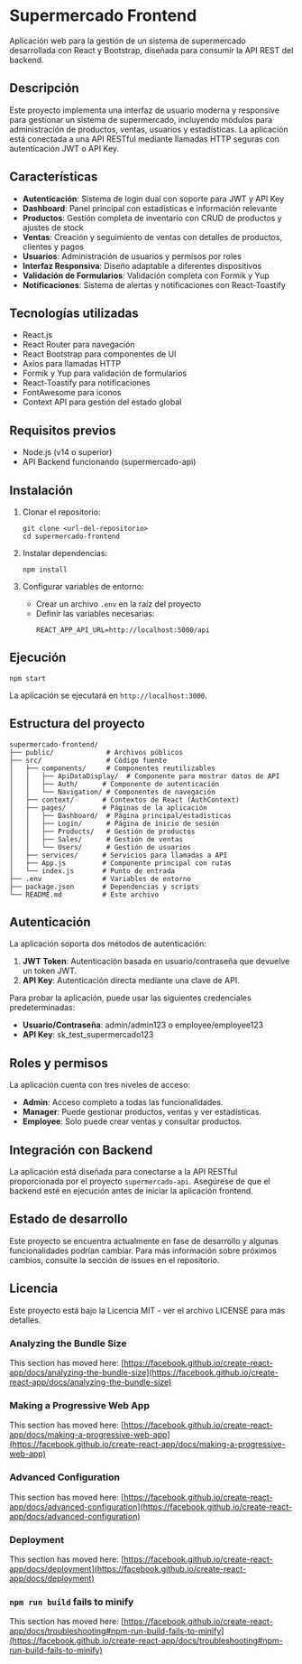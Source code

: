 # Supermercado Frontend

Aplicación web para la gestión de un sistema de supermercado desarrollada con React y Bootstrap, diseñada para consumir la API REST del backend.

## Descripción

Este proyecto implementa una interfaz de usuario moderna y responsive para gestionar un sistema de supermercado, incluyendo módulos para administración de productos, ventas, usuarios y estadísticas. La aplicación está conectada a una API RESTful mediante llamadas HTTP seguras con autenticación JWT o API Key.

## Características

- **Autenticación**: Sistema de login dual con soporte para JWT y API Key
- **Dashboard**: Panel principal con estadísticas e información relevante
- **Productos**: Gestión completa de inventario con CRUD de productos y ajustes de stock
- **Ventas**: Creación y seguimiento de ventas con detalles de productos, clientes y pagos
- **Usuarios**: Administración de usuarios y permisos por roles
- **Interfaz Responsiva**: Diseño adaptable a diferentes dispositivos
- **Validación de Formularios**: Validación completa con Formik y Yup
- **Notificaciones**: Sistema de alertas y notificaciones con React-Toastify

## Tecnologías utilizadas

- React.js
- React Router para navegación
- React Bootstrap para componentes de UI
- Axios para llamadas HTTP
- Formik y Yup para validación de formularios
- React-Toastify para notificaciones
- FontAwesome para iconos
- Context API para gestión del estado global

## Requisitos previos

- Node.js (v14 o superior)
- API Backend funcionando (supermercado-api)

## Instalación

1. Clonar el repositorio:
   ```
   git clone <url-del-repositorio>
   cd supermercado-frontend
   ```

2. Instalar dependencias:
   ```
   npm install
   ```

3. Configurar variables de entorno:
   - Crear un archivo `.env` en la raíz del proyecto
   - Definir las variables necesarias:
     ```
     REACT_APP_API_URL=http://localhost:5000/api
     ```

## Ejecución

```
npm start
```

La aplicación se ejecutará en `http://localhost:3000`.

## Estructura del proyecto

```
supermercado-frontend/
├── public/             # Archivos públicos
├── src/                # Código fuente
│   ├── components/     # Componentes reutilizables
│   │   ├── ApiDataDisplay/  # Componente para mostrar datos de API
│   │   ├── Auth/      # Componente de autenticación
│   │   └── Navigation/ # Componentes de navegación
│   ├── context/       # Contextos de React (AuthContext)
│   ├── pages/         # Páginas de la aplicación
│   │   ├── Dashboard/  # Página principal/estadísticas
│   │   ├── Login/      # Página de inicio de sesión
│   │   ├── Products/   # Gestión de productos
│   │   ├── Sales/      # Gestión de ventas
│   │   └── Users/      # Gestión de usuarios
│   ├── services/      # Servicios para llamadas a API
│   ├── App.js         # Componente principal con rutas
│   └── index.js       # Punto de entrada
├── .env               # Variables de entorno
├── package.json       # Dependencias y scripts
└── README.md          # Este archivo
```

## Autenticación

La aplicación soporta dos métodos de autenticación:

1. **JWT Token**: Autenticación basada en usuario/contraseña que devuelve un token JWT.
2. **API Key**: Autenticación directa mediante una clave de API.

Para probar la aplicación, puede usar las siguientes credenciales predeterminadas:

- **Usuario/Contraseña**: admin/admin123 o employee/employee123
- **API Key**: sk_test_supermercado123

## Roles y permisos

La aplicación cuenta con tres niveles de acceso:

- **Admin**: Acceso completo a todas las funcionalidades.
- **Manager**: Puede gestionar productos, ventas y ver estadísticas.
- **Employee**: Solo puede crear ventas y consultar productos.

## Integración con Backend

La aplicación está diseñada para conectarse a la API RESTful proporcionada por el proyecto `supermercado-api`. Asegúrese de que el backend esté en ejecución antes de iniciar la aplicación frontend.

## Estado de desarrollo

Este proyecto se encuentra actualmente en fase de desarrollo y algunas funcionalidades podrían cambiar. Para más información sobre próximos cambios, consulte la sección de issues en el repositorio.

## Licencia

Este proyecto está bajo la Licencia MIT - ver el archivo LICENSE para más detalles.

### Analyzing the Bundle Size

This section has moved here: [https://facebook.github.io/create-react-app/docs/analyzing-the-bundle-size](https://facebook.github.io/create-react-app/docs/analyzing-the-bundle-size)

### Making a Progressive Web App

This section has moved here: [https://facebook.github.io/create-react-app/docs/making-a-progressive-web-app](https://facebook.github.io/create-react-app/docs/making-a-progressive-web-app)

### Advanced Configuration

This section has moved here: [https://facebook.github.io/create-react-app/docs/advanced-configuration](https://facebook.github.io/create-react-app/docs/advanced-configuration)

### Deployment

This section has moved here: [https://facebook.github.io/create-react-app/docs/deployment](https://facebook.github.io/create-react-app/docs/deployment)

### `npm run build` fails to minify

This section has moved here: [https://facebook.github.io/create-react-app/docs/troubleshooting#npm-run-build-fails-to-minify](https://facebook.github.io/create-react-app/docs/troubleshooting#npm-run-build-fails-to-minify)
